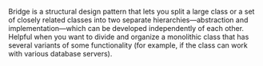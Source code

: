 Bridge is a structural design pattern that lets you split a large
class or a set of closely related classes into two separate
hierarchies—abstraction and implementation—which can be
developed independently of each other.
<br>
Helpful when you want to divide and organize
a monolithic class that has several variants of some functionality (for example, if the class can work with various database
servers).
